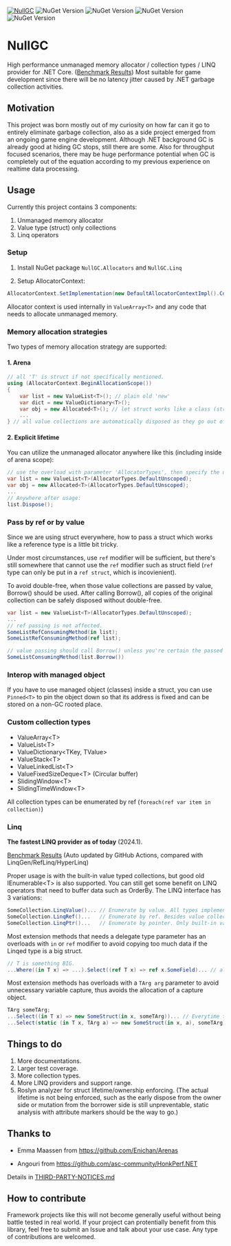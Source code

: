 [![NullGC](https://github.com/fryderykhuang/NullGC/actions/workflows/main.yml/badge.svg)](https://github.com/fryderykhuang/NullGC/actions/workflows/main.yml)
![NuGet Version](https://img.shields.io/nuget/vpre/NullGC.Abstractions?label=NullGC.Abstractions)
![NuGet Version](https://img.shields.io/nuget/vpre/NullGC.Allocators?label=NullGC.Allocators)
![NuGet Version](https://img.shields.io/nuget/vpre/NullGC.Collections?label=NullGC.Collections)
![NuGet Version](https://img.shields.io/nuget/vpre/NullGC.Linq?label=NullGC.Linq)

# NullGC

High performance unmanaged memory allocator / collection types / LINQ provider for .NET Core. ([Benchmark Results](https://fryderykhuang.github.io/NullGC/))
Most suitable for game development since there will be no latency jitter caused by .NET garbage collection activities.

## Motivation

This project was born mostly out of my curiosity on how far can it go to entirely eliminate garbage collection, also as a side project emerged from an ongoing game engine development. Although .NET background GC is already good at hiding GC stops, still there are some. Also for throughput focused scenarios, there may be huge performance potential when GC is completely out of the equation according to my previous experience on realtime data processing.

## Usage

Currently this project contains 3 components:

1. Unmanaged memory allocator
2. Value type (struct) only collections
3. Linq operators

### Setup

1. Install NuGet package `NullGC.Allocators` and `NullGC.Linq`

2. Setup AllocatorContext:

```csharp
AllocatorContext.SetImplementation(new DefaultAllocatorContextImpl().ConfigureDefault());
```
Allocator context is used internally in `ValueArray<T>` and any code that needs to allocate unmanaged memory.

### Memory allocation strategies

Two types of memory allocation strategy are supported:

#### 1. Arena

```csharp
// all 'T' is struct if not specifically mentioned.
using (AllocatorContext.BeginAllocationScope())
{
    var list = new ValueList<T>(); // plain old 'new'
    var dict = new ValueDictionary<T>();
    var obj = new Allocated<T>(); // let struct works like a class (struct is allocated on the unmanaged heap.)
    ...
} // all value collections are automatically disposed as they go out of scope, no need to explicitly call Dispose().
```

#### 2. Explicit lifetime

You can utilize the unmanaged allocator anywhere like this (including inside of arena scope):

```csharp
// use the overload with parameter 'AllocatorTypes', then specify the unscoped, globally available allocator type.
var list = new ValueList<T>(AllocatorTypes.DefaultUnscoped); 
var obj = new Allocated<T>(AllocatorTypes.DefaultUnscoped);
...
// Anywhere after usage:
list.Dispose();
```

### Pass by ref or by value

Since we are using struct everywhere, how to pass a struct which works like a reference type is a little bit tricky.

Under most circumstances, use `ref` modifier will be sufficient, but there's still somewhere that cannot use the `ref` modifier such as struct field (`ref` type can only be put in a `ref struct`, which is incovienient).

To avoid double-free, when those value collections are passed by value, Borrow() should be used. After calling Borrow(), all copies of the original collection can be safely disposed without double-free.

```csharp
var list = new ValueList<T>(AllocatorTypes.DefaultUnscoped);
...
// ref passing is not affected.
SomeListRefConsumingMethod(in list);
SomeListRefConsumingMethod(ref list);

// value passing should call Borrow() unless you're certain the passed one will not be disposed.
SomeListConsumingMethod(list.Borrow())
```

### Interop with managed object

If you have to use managed object (classes) inside a struct, you can use
`Pinned<T>` to pin the object down so that its address is fixed and can be stored on a non-GC rooted place.


### Custom collection types

* ValueArray&lt;T&gt;
* ValueList&lt;T&gt;
* ValueDictionary&lt;TKey, TValue&gt;
* ValueStack&lt;T&gt;
* ValueLinkedList&lt;T&gt;
* ValueFixedSizeDeque&lt;T&gt; (Circular buffer)
* SlidingWindow&lt;T&gt;
* SlidingTimeWindow&lt;T&gt;

All collection types can be enumerated by ref (`foreach(ref var item in collection)`)

### Linq

**The fastest LINQ provider as of today** (2024.1).

[Benchmark Results](https://fryderykhuang.github.io/NullGC/) (Auto updated by GitHub Actions, compared with LinqGen/RefLinq/HyperLinq)

Proper usage is with the built-in value typed collections, but good old IEnumerable&lt;T&gt; is also supported. You can still get some benefit on LINQ operators that need to buffer data such as OrderBy.
The LINQ interface has 3 variations:

```csharp
SomeCollection.LinqValue()... // Enumerate by value. All types implement IEnumerable<T> are supported
SomeCollection.LinqRef()...   // Enumerate by ref. Besides value collections, only Enumerators that exposes 'ref T Current' are supported (e.g. normal array types)
SomeCollection.LinqPtr()...   // Enumerate by pointer. Only built-in value typed collections are supported. (Because object address must be fixed to be able to use unmanaged pointer)
```

Most extension methods that needs a delegate type parameter has an overloads with `in` or `ref` modifier to avoid copying too much data if the Linqed type is a big struct.

```csharp
// T is something BIG.
...Where((in T x) => ...).Select((ref T x) => ref x.SomeField)... // all reference, no copy of T
```

Most extension methods has overloads with a `TArg arg` parameter to avoid unnecessary variable capture, thus avoids the allocation of a capture object.

```csharp
TArg someTArg;
...Select((in T x) => new SomeStruct(in x, someTArg))... // Everytime this line executes, a new capture object for `someTArg` must be allocated on the managed heap.
...Select(static (in T x, TArg a) => new SomeStruct(in x, a), someTArg)... // No capture is happening. ('static' is not mandatory, just a explicit declaration)

```

## Things to do

1. More documentations.
2. Larger test coverage.
3. More collection types.
4. More LINQ providers and support range.
5. Roslyn analyzer for struct lifetime/ownership enforcing. (The actual lifetime is not being enforced, such as the early dispose from the owner side or mutation from the borrower side is still unpreventable, static analysis with attribute markers should be the way to go.)

## Thanks to

* Emma Maassen from <https://github.com/Enichan/Arenas>

* Angouri from <https://github.com/asc-community/HonkPerf.NET>

Details in [THIRD-PARTY-NOTICES.md](https://github.com/fryderykhuang/NullGC/blob/main/THIRD-PARTY-NOTICES.md)

## How to contribute

Framework projects like this will not become generally useful without being battle tested in real world. If your project can protentially benefit from this library, feel free to submit an Issue and talk about your use case. Any type of contributions are welcomed.
